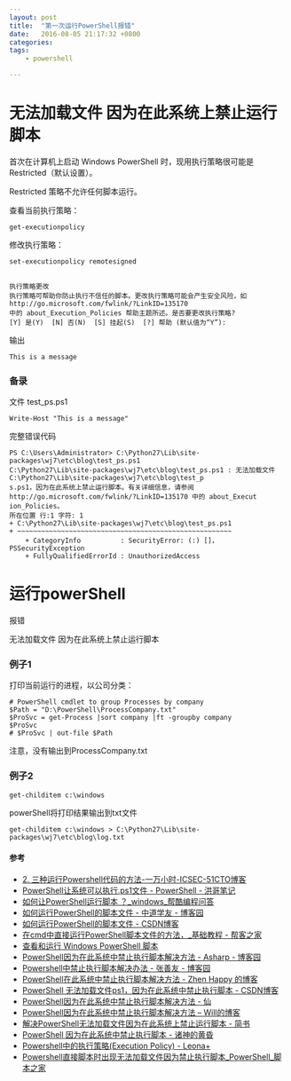 ```yaml
---
layout: post
title:  "第一次运行PowerShell报错"
date:   2016-08-05 21:17:32 +0800
categories:  
tags: 
    - powershell

---
```


# 无法加载文件 因为在此系统上禁止运行脚本 #

首次在计算机上启动 Windows PowerShell 时，现用执行策略很可能是 Restricted（默认设置）。

Restricted 策略不允许任何脚本运行。

查看当前执行策略：

	get-executionpolicy

修改执行策略：

	set-executionpolicy remotesigned


	执行策略更改
	执行策略可帮助你防止执行不信任的脚本。更改执行策略可能会产生安全风险，如 http://go.microsoft.com/fwlink/?LinkID=135170
	中的 about_Execution_Policies 帮助主题所述。是否要更改执行策略?
	[Y] 是(Y)  [N] 否(N)  [S] 挂起(S)  [?] 帮助 (默认值为“Y”):

输出

	This is a message

### 备录 ###

文件 test_ps.ps1  

	Write-Host "This is a message"

完整错误代码


	PS C:\Users\Administrator> C:\Python27\Lib\site-packages\wj7\etc\blog\test_ps.ps1
	C:\Python27\Lib\site-packages\wj7\etc\blog\test_ps.ps1 : 无法加载文件 C:\Python27\Lib\site-packages\wj7\etc\blog\test_p
	s.ps1，因为在此系统上禁止运行脚本。有关详细信息，请参阅 http://go.microsoft.com/fwlink/?LinkID=135170 中的 about_Execut
	ion_Policies。
	所在位置 行:1 字符: 1
	+ C:\Python27\Lib\site-packages\wj7\etc\blog\test_ps.ps1
	+ ~~~~~~~~~~~~~~~~~~~~~~~~~~~~~~~~~~~~~~~~~~~~~~~~~~~~~~
	    + CategoryInfo          : SecurityError: (:) []，PSSecurityException
	    + FullyQualifiedErrorId : UnauthorizedAccess

# 运行powerShell #

报错

无法加载文件 因为在此系统上禁止运行脚本


### 例子1 ###
打印当前运行的进程，以公司分类：

	# PowerShell cmdlet to group Processes by company
	$Path = "D:\PowerShell\ProcessCompany.txt"
	$ProSvc = get-Process |sort company |ft -groupby company 
	$ProSvc
	# $ProSvc | out-file $Path

注意，没有输出到ProcessCompany.txt

### 例子2 ###
	get-childitem c:\windows

powerShell将打印结果输出到txt文件
	
	get-childitem c:\windows > C:\Python27\Lib\site-packages\wj7\etc\blog\log.txt


#### 参考 ####

* [2. 三种运行Powershell代码的方法-一万小时-ICSEC-51CTO博客](http://blog.51cto.com/jamesoujj/185136)
* [PowerShell让系统可以执行.ps1文件 - PowerShell - 洪哥笔记](http://www.splaybow.com/post/powershellexecps1.html)
* [如何让PowerShell运行脚本 ？_windows_帮酷编程问答](https://ask.helplib.com/windows/post_134766)
* [如何运行PowerShell的脚本文件 - 中道学友 - 博客园](http://www.cnblogs.com/awpatp/archive/2012/07/17/2595018.html)
* [如何运行PowerShell的脚本文件 - CSDN博客](http://blog.csdn.net/lyncai/article/details/8259223)
* [在cmd中直接运行PowerShell脚本文件的方法，_基础教程 - 帮客之家](http://www.bkjia.com/jcjc/930514.html)
* [查看和运行 Windows PowerShell 脚本](https://technet.microsoft.com/zh-cn/library/cc917925.aspx) 
* [PowerShell因为在此系统中禁止执行脚本解决方法 - Asharp - 博客园](http://www.cnblogs.com/zhaozhan/archive/2012/06/01/2529384.html)
* [Powershell中禁止执行脚本解决办法 - 张善友 - 博客园](http://www.cnblogs.com/shanyou/archive/2011/09/03/2165371.html)
* [PowerShell在此系统中禁止执行脚本解决方法 - Zhen Happy 的博客](http://zhenhappy.github.io/2015/11/12/PowerShell/PowerShell-Restricted/)
* [PowerShell 无法加载文件ps1，因为在此系统中禁止执行脚本 - CSDN博客](http://blog.csdn.net/xumengxing/article/details/6897288)
* [PowerShell因为在此系统中禁止执行脚本解决方法 - 仙](https://blog.cnlabs.net/6158.html)
* [PowerShell因为在此系统中禁止执行脚本解决方法 – Will的博客](http://www.94will.com/2016/01/690.html)
* [解决PowerShell无法加载文件因为在此系统上禁止运行脚本 - 简书](http://www.jianshu.com/p/e5214b3a7627)
* [PowerShell 因为在此系统中禁止执行脚本 - 诸神的黄昏](https://www.ragnaroks.org/life/powershell-enable-exec-script.html)
* [Powershell中的执行策略(Execution Policy) - Leona+](https://leonax.net/p/1273/execution-policy-in-powershell/)
* [Powershell直接脚本时出现无法加载文件因为禁止执行脚本_PowerShell_脚本之家](http://www.jb51.net/article/53643.htm)